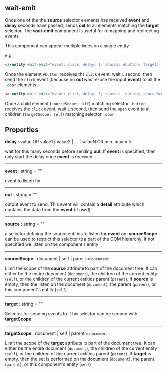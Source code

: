 ## wait-emit

Once one of the the **source** selector elements has received **event** and **delay** seconds have passed, sends **out** to all elements matching the **target** selector. The **wait-emit** component is useful for remapping and redirecting events

This component can appear multiple times on a single entity

e.g.
```html
<a-entity wait-emit="event: click; delay: 1; source: #button; target: .door"></a-entity>
```
Once the element `#button` receives the `click` event, wait `1` second, then send the `click` event (because no **out** was re-use the input **event**) to all the `.door` elements

```html
<a-entity wait-emit="event: click; delay: 1; source: .button; sourceScope: self; out: open; target: .door; targetScope: self"></a-entity>
```
Once a child element (`sourceScope: self`) matching selector `.button` receives the `click` event, wait `1` second, then send the `open` event to all children (`targetScope: self`) matching selector `.door`

## Properties

**delay** : value OR value1 | value2 | ... | valueN OR min..max = `0`

wait for this many seconds before sending **out**.  If **event** is specified, then only start the delay once **event** is received

---
**event** : string = ""

event to listen for

---
**out** : string = ""

output event to send.  This event will contain a **detail** attribute which contains the data from the **event** (if used)

---
**source** : string = ""

a selector defining the source entities to listen for **event** on.  **sourceScope** can be used to restrict this selector to a part of the DOM hierarchy.  If not specified we listen on the component's entity

---
**sourceScope** : document | self | parent = `document`

Limit the scope of the **source** attribute to part of the document tree. It can either be the entire document (`document`), the children of the current entity (`self`), or the children of the current entities parent (`parent`). If **source** is empty, then the listen on the document (`document`), the parent (`parent`), or this component's entity (`self`)

---
**target** : string = ""

Selector for sending events to.  This selector can be scoped with **targetScope**

---
**targetScope** : document | self | parent = `document`

Limit the scope of the **target** attribute to part of the document tree. It can either be the entire document (`document`), the children of the current entity (`self`), or the children of the current entities parent (`parent`). If **target** is empty, then the set is performed on the document (`document`), the parent (`parent`), or this component's entity (`self`)

